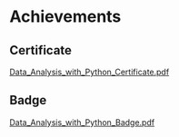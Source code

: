 

# Achievements
## Certificate
[Data_Analysis_with_Python_Certificate.pdf](https://prod-files-secure.s3.us-west-2.amazonaws.com/03e82b26-cccb-4906-bb56-adabcbdc0655/1aa3a050-2338-4a85-85d5-899bad17a31c/Data_Analysis_with_Python_Certificate.pdf?X-Amz-Algorithm=AWS4-HMAC-SHA256&X-Amz-Content-Sha256=UNSIGNED-PAYLOAD&X-Amz-Credential=ASIAZI2LB46644NTE4VX%2F20250207%2Fus-west-2%2Fs3%2Faws4_request&X-Amz-Date=20250207T081858Z&X-Amz-Expires=3600&X-Amz-Security-Token=IQoJb3JpZ2luX2VjEFgaCXVzLXdlc3QtMiJGMEQCIBvYyGlxShsUOIYm5LY%2BTfrDkdswBhNM5E3vUagH2Xk1AiBiYJN83LZml45VVXFXPDbUuIe5eH86kkldf6XXliWEICr%2FAwhxEAAaDDYzNzQyMzE4MzgwNSIMnVt9XoqwFCVknE8LKtwDdZqzNThnN0929nfqv33963WpVDRcOMrMI6CByhuiZ%2BsA%2BnMCBQiDIOTWI0BUtYS5lIa6bbUdx5kE5ZXR86fe5I6jwH62LqYrEwaTWEP5J24NjoY67wFLWj%2BDSdTGcrZPXqg47TnUJamtxu%2BqwR%2Fn5aZgfV8nx23bjpgM9%2FlHZ%2BmYsa3sqlgiwK8qsLTw%2FfIX3ANEyCP85N%2Fb5STVU0S5lCJfEKo4lvXYCP7I4nFOIqPGPfOpVvej4WmWHREojJihUT2ZGUWB1xuqJeUDudl5tSC9fjGVkEGgs4l%2BnsMNR3uQqNSw9PQW7rSS7UOpTpA6RZ3IANZheysQ%2BJAqRKkobTqUfhzI%2BqVkn3E0uqZqGyTA9ISLeiZ0YieKTGYxZelfNClCF48VJLWiTqvMGHoHZ2fVemdfqL5g%2BdniJk3NvkjZWvvSS0T9ainwe3UPv8nkoRqjDrciflRu6pTrGJkQMm%2FjYGsWeSVvP9%2F7tqfcEiyFVmtF7LNWi5d034ci1Wv8%2FvJo5GWayZRjW9ZkgjBAa688z9Pm84Xo%2FaBZ2BP4%2B5ZplRW3zFh%2Fwg3%2BWcewqVJCq98eUGqbXuWeMOyUlYEcY9ox9e5A2BdpcUIEvfLBOodmemt7Or2GfS6dR4Ewj%2FqWvQY6pgHaIry3CvdQSF1%2FUUbplCvnDd7y5eOd%2FQKZ6Vhxvp7IfaQKYx4TtYtFTAHP9kF67VUz%2Fdfaj4c5ZLcpY3nI%2Bv6gJdhqthWEYuaI1eNdUsuEZxuxdHVogxZ0IHqw%2FHj%2F9fUh4D0%2BGVKg8RgtmdvPVnQLmaen7%2FumSfYvJB8QINXg4zK3AfhNmngyM7xpEcvFBrpNBiKpVRos0lzJLkAlbKryuYxnbrMq&X-Amz-Signature=9d83f182dcb6d9c9f910bebb1505330a886f69f75ba516e8d65b397bb53eee88&X-Amz-SignedHeaders=host&x-id=GetObject)
## Badge
[Data_Analysis_with_Python_Badge.pdf](https://prod-files-secure.s3.us-west-2.amazonaws.com/03e82b26-cccb-4906-bb56-adabcbdc0655/4fa9bcf8-b584-40dd-8775-c0bfadf6a6f0/Data_Analysis_with_Python_Badge.pdf?X-Amz-Algorithm=AWS4-HMAC-SHA256&X-Amz-Content-Sha256=UNSIGNED-PAYLOAD&X-Amz-Credential=ASIAZI2LB46644NTE4VX%2F20250207%2Fus-west-2%2Fs3%2Faws4_request&X-Amz-Date=20250207T081858Z&X-Amz-Expires=3600&X-Amz-Security-Token=IQoJb3JpZ2luX2VjEFgaCXVzLXdlc3QtMiJGMEQCIBvYyGlxShsUOIYm5LY%2BTfrDkdswBhNM5E3vUagH2Xk1AiBiYJN83LZml45VVXFXPDbUuIe5eH86kkldf6XXliWEICr%2FAwhxEAAaDDYzNzQyMzE4MzgwNSIMnVt9XoqwFCVknE8LKtwDdZqzNThnN0929nfqv33963WpVDRcOMrMI6CByhuiZ%2BsA%2BnMCBQiDIOTWI0BUtYS5lIa6bbUdx5kE5ZXR86fe5I6jwH62LqYrEwaTWEP5J24NjoY67wFLWj%2BDSdTGcrZPXqg47TnUJamtxu%2BqwR%2Fn5aZgfV8nx23bjpgM9%2FlHZ%2BmYsa3sqlgiwK8qsLTw%2FfIX3ANEyCP85N%2Fb5STVU0S5lCJfEKo4lvXYCP7I4nFOIqPGPfOpVvej4WmWHREojJihUT2ZGUWB1xuqJeUDudl5tSC9fjGVkEGgs4l%2BnsMNR3uQqNSw9PQW7rSS7UOpTpA6RZ3IANZheysQ%2BJAqRKkobTqUfhzI%2BqVkn3E0uqZqGyTA9ISLeiZ0YieKTGYxZelfNClCF48VJLWiTqvMGHoHZ2fVemdfqL5g%2BdniJk3NvkjZWvvSS0T9ainwe3UPv8nkoRqjDrciflRu6pTrGJkQMm%2FjYGsWeSVvP9%2F7tqfcEiyFVmtF7LNWi5d034ci1Wv8%2FvJo5GWayZRjW9ZkgjBAa688z9Pm84Xo%2FaBZ2BP4%2B5ZplRW3zFh%2Fwg3%2BWcewqVJCq98eUGqbXuWeMOyUlYEcY9ox9e5A2BdpcUIEvfLBOodmemt7Or2GfS6dR4Ewj%2FqWvQY6pgHaIry3CvdQSF1%2FUUbplCvnDd7y5eOd%2FQKZ6Vhxvp7IfaQKYx4TtYtFTAHP9kF67VUz%2Fdfaj4c5ZLcpY3nI%2Bv6gJdhqthWEYuaI1eNdUsuEZxuxdHVogxZ0IHqw%2FHj%2F9fUh4D0%2BGVKg8RgtmdvPVnQLmaen7%2FumSfYvJB8QINXg4zK3AfhNmngyM7xpEcvFBrpNBiKpVRos0lzJLkAlbKryuYxnbrMq&X-Amz-Signature=5e966391512e887ff5196abf6be89b418623696c320983aefa42164d2b513a43&X-Amz-SignedHeaders=host&x-id=GetObject)

